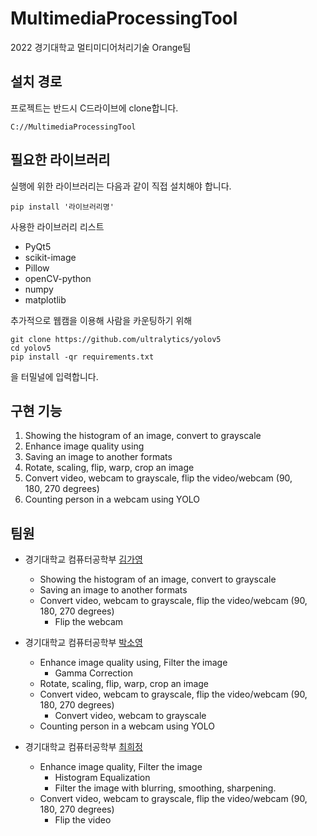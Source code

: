 # MultimediaProcessingTool

2022 경기대학교 멀티미디어처리기술 Orange팀


## 설치 경로

프로젝트는 반드시 C드라이브에 clone합니다.

    C://MultimediaProcessingTool

## 필요한 라이브러리
실행에 위한 라이브러리는 다음과 같이 직접 설치해야 합니다. 

    pip install '라이브러리명'
사용한 라이브러리 리스트
- PyQt5
- scikit-image
- Pillow
- openCV-python
- numpy
- matplotlib


추가적으로 웹캠을 이용해 사람을 카운팅하기 위해

    git clone https://github.com/ultralytics/yolov5
    cd yolov5
    pip install -qr requirements.txt
을 터밀널에 입력합니다.

## 구현 기능
1. Showing the histogram of an image, convert to grayscale
2. Enhance image quality using
3. Saving an image to another formats
4. Rotate, scaling, flip, warp, crop an image
5. Convert video, webcam to grayscale, flip the video/webcam (90, 180, 270 degrees)
6. Counting person in a webcam using YOLO

## 팀원
- 경기대학교 컴퓨터공학부 [김가영](https://github.com/gykim0923) 
    - Showing the histogram of an image, convert to grayscale
    - Saving an image to another formats
    - Convert video, webcam to grayscale, flip the video/webcam (90, 180, 270 degrees)
        - Flip the webcam


- 경기대학교 컴퓨터공학부 [박소영](https://github.com/soyoung125)  
    - Enhance image quality using, Filter the image
        - Gamma Correction
    - Rotate, scaling, flip, warp, crop an image
    - Convert video, webcam to grayscale, flip the video/webcam (90, 180, 270 degrees)
        - Convert video, webcam to grayscale
    - Counting person in a webcam using YOLO


- 경기대학교 컴퓨터공학부 [최희정](https://github.com/choihj00)  
    - Enhance image quality, Filter the image
        - Histogram Equalization
        - Filter the image with blurring, smoothing, sharpening.
    - Convert video, webcam to grayscale, flip the video/webcam (90, 180, 270 degrees)
        - Flip the video
